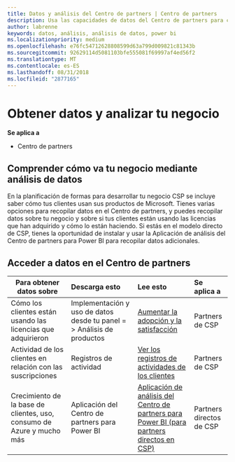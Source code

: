 ```yaml
---
title: Datos y análisis del Centro de partners | Centro de partners
description: Usa las capacidades de datos del Centro de partners para comprender mejor tu negocio.
author: labrenne
keywords: datos, análisis, análisis de datos, power bi
ms.localizationpriority: medium
ms.openlocfilehash: e76fc54712628808599d63a799d009821c81343b
ms.sourcegitcommit: 92629114d5081103bfe555081f69997af4ed56f2
ms.translationtype: MT
ms.contentlocale: es-ES
ms.lasthandoff: 08/31/2018
ms.locfileid: "2877165"
---
```

# <a name="get-data-and-analyze-your-business"></a>Obtener datos y analizar tu negocio 

**Se aplica a**

-  Centro de partners 

## <a name="understand-how-your-business-is-doing-through-data-analysis"></a>Comprender cómo va tu negocio mediante análisis de datos

En la planificación de formas para desarrollar tu negocio CSP se incluye saber cómo tus clientes usan sus productos de Microsoft. Tienes varias opciones para recopilar datos en el Centro de partners, y puedes recopilar datos sobre tu negocio y sobre si tus clientes están usando las licencias que han adquirido y cómo lo están haciendo. Si estás en el modelo directo de CSP, tienes la oportunidad de instalar y usar la Aplicación de análisis del Centro de partners para Power BI para recopilar datos adicionales.

## <a name="access-data-in-partner-center"></a>Acceder a datos en el Centro de partners

|**Para obtener datos sobre**   |**Descarga esto**   |**Lee esto**   | **Se aplica a**    |
|---------------------|:-----------------------|:---------------|:--------------|
|Cómo los clientes están usando las licencias que adquirieron   |Implementación y uso de datos desde tu panel = > Análisis de productos   |[Aumentar la adopción y la satisfacción](increasing-adoption-and-satisfaction.md)|Partners de CSP|
|Actividad de los clientes en relación con las suscripciones   |Registros de actividad   |[Ver los registros de actividades de los clientes](activity-logs.md)|Partners de CSP   |
|Crecimiento de la base de clientes, uso, consumo de Azure y mucho más   |Aplicación del Centro de partners para Power BI   |[Aplicación de análisis del Centro de partners para Power BI (para partners directos en CSP)](power-bi-app-for-direct-partners.md)|Partners directos de CSP|






